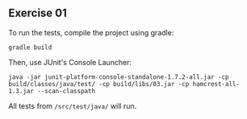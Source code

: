 ## Exercise 01

To run the tests, compile the project using gradle:

```
gradle build
```

Then, use JUnit's Console Launcher:

```
java -jar junit-platform-console-standalone-1.7.2-all.jar -cp build/classes/java/test/ -cp build/libs/03.jar -cp hamcrest-all-1.3.jar --scan-classpath
```

All tests from `/src/test/java/` will run.

